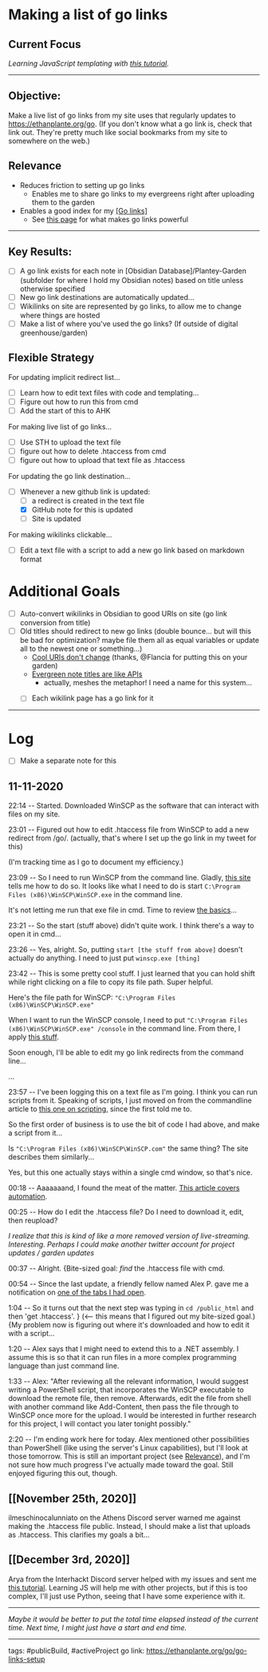 # Making a list of go links

## Current Focus
*Learning JavaScript templating with [this tutorial](https://medium.com/@1sherlynn/javascript-templating-language-and-engine-mustache-js-with-node-and-express-f4c2530e73b2).*

---
## Objective: 
Make a live list of go links from my site uses that regularly updates to https://ethanplante.org/go. (If you don't know what a go link is, check that link out. They're pretty much like social bookmarks from my site to somewhere on the web.)


## Relevance
- Reduces friction to setting up go links
	- Enables me to share go links to my evergreens right after uploading them to the garden
- Enables a good index for my [[Go links]](https://ethanplante.org/go)
	- See [this page](https://flancia.org/mine/go-links/) for what makes go links powerful

---
## Key Results:
- [ ] A go link exists for each note in [Obsidian Database]/Plantey-Garden (subfolder for where I hold my Obsidian notes) based on title unless otherwise specified
- [ ] New go link destinations are automatically updated...
- [ ] Wikilinks on site are represented by go links, to allow me to change where things are hosted
- [ ] Make a list of where you've used the go links? (If outside of digital greenhouse/garden)

## Flexible Strategy
For updating implicit redirect list...
- [ ] Learn how to edit text files with code and templating...
- [ ] Figure out how to run this from cmd
- [ ] Add the start of this to AHK

For making live list of go links...
- [ ] Use STH to upload the text file
- [ ] figure out how to delete .htaccess from cmd
- [ ] figure out how to upload that text file as .htaccess

For updating the go link destination...
- [ ] Whenever a new github link is updated:
	- [ ] a redirect is created in the text file
	- [x] GitHub note for this is updated	
	- [ ] Site is updated

For making wikilinks clickable...
- [ ] Edit a text file with a script to add a new go link based on markdown format





# Additional Goals
- [ ] Auto-convert wikilinks in Obsidian to good URIs on site (go link conversion from title)
- [ ] Old titles should redirect to new go links (double bounce... but will this be bad for optimization? maybe file them all as equal variables or update all to the newest one or something...)
	- [Cool URIs don't change](https://www.w3.org/Provider/Style/URI) (thanks, @Flancia for putting this on your garden) 
	- [Evergreen note titles are like APIs](https://notes.andymatuschak.org/Evergreen_note_titles_are_like_APIs)
		- actually, meshes the metaphor! I need a name for this system...
	- [ ] Each wikilink page has a go link for it






---
# Log
- [ ] Make a separate note for this
## 11-11-2020
22:14 -- Started.
Downloaded WinSCP as the software that can interact with files on my site.

23:01 -- Figured out how to edit .htaccess file from WinSCP to add a new redirect from /go/. (actually, that's where I set up the go link in my tweet for this)

(I'm tracking time as I go to document my efficiency.)

23:09 -- So I need to run WinSCP from the command line. Gladly, [this site](https://winscp.net/eng/docs/commandline) tells me how to do so.
It looks like what I need to do is start `C:\Program Files (x86)\WinSCP\WinSCP.exe` in the command line.

It's not letting me run that exe file in cmd. Time to review [the basics](https://www.digitalcitizen.life/command-prompt-how-use-basic-commands/)...

23:21 -- So the start (stuff above) didn't quite work. I think there's a way to open it in cmd...

23:26 -- Yes, alright. So, putting `start [the stuff from above]` doesn't actually do anything. I need to just put `winscp.exe [thing]`

23:42 -- This is some pretty cool stuff. I just learned that you can hold shift while right clicking on a file to copy its file path. Super helpful.

Here's the file path for WinSCP: `"C:\Program Files (x86)\WinSCP\WinSCP.exe"`

When I want to run the WinSCP console, I need to put `"C:\Program Files (x86)\WinSCP\WinSCP.exe" /console` in the command line. From there, I apply [this stuff](https://winscp.net/eng/docs/commandline).


Soon enough, I'll be able to edit my go link redirects from the command line...

...

23:57 -- I've been logging this on a text file as I'm going. I think you can run scripts from it. Speaking of scripts, I just moved on from the commandline article to [this one on scripting](https://winscp.net/eng/docs/scripting), since the first told me to.

So the first order of business is to use the bit of code I had above, and make a script from it...

Is `"C:\Program Files (x86)\WinSCP\WinSCP.com"` the same thing? The site describes them similarly...

Yes, but this one actually stays within a single cmd window, so that's nice.

00:18 -- Aaaaaaand, I found the meat of the matter. [This article covers automation](https://winscp.net/eng/docs/guide_automation).

00:25 -- How do I edit the .htaccess file? Do I need to download it, edit, then reupload?

*I realize that this is kind of like a more removed version of live-streaming. Interesting. Perhaps I could make another twitter account for project updates / garden updates*

00:37 -- Alright. {Bite-sized goal: *find* the .htaccess file with cmd.

00:54 -- Since the last update, a friendly fellow named Alex P. gave me a notification on [one of the tabs I had open](https://www.hostwinds.com/guide/creating-editing-htaccess-file/).

1:04 -- So it turns out that the next step was typing in `cd /public_html` and then 'get  .htaccess'. } (<-- this means that I figured out my bite-sized goal.) {My problem now is figuring out where it's downloaded and how to edit it with a script...

1:20 -- Alex says that I might need to extend this to a .NET assembly. I assume this is so that it can run files in a more complex programming language than just command line.

1:33 -- Alex: "After reviewing all the relevant information, I would suggest writing a PowerShell script, that incorporates the WinSCP executable to download the remote file, then remove. Afterwards, edit the file from shell with another command like Add-Content, then pass the file through to WinSCP once more for the upload. I would be interested in further research for this project, I will contact you later tonight possibly."

2:20 -- I'm ending work here for today. Alex mentioned other possibilities than PowerShell (like using the server's Linux capabilities), but I'll look at those tomorrow. This is still an important project (see [Relevance](https://ethanplante.org/go/go-links-setup#relevance)), and I'm not sure how much progress I've actually made toward the goal. Still enjoyed figuring this out, though.

## [[November 25th, 2020]]
ilmeschinocalunniato on the Athens Discord server warned me against making the .htaccess file public. Instead, I should make a list that uploads as .htaccess. This clarifies my goals a bit...

## [[December 3rd, 2020]]
Arya from the Interhackt Discord server helped with my issues and sent me [this tutorial](https://medium.com/@1sherlynn/javascript-templating-language-and-engine-mustache-js-with-node-and-express-f4c2530e73b2). Learning JS will help me with other projects, but if this is too complex, I'll just use Python, seeing that I have some experience with it.


---
*Maybe it would be better to put the total time elapsed instead of the current time. Next time, I might just have a start and end time.*

---
tags: #publicBuild, #activeProject 
go link: https://ethanplante.org/go/go-links-setup